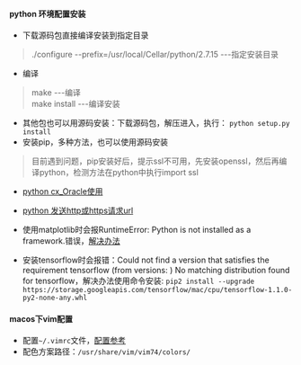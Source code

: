 #### python 环境配置安装
* 下载源码包直接编译安装到指定目录
> ./configure --prefix=/usr/local/Cellar/python/2.7.15    ---指定安装目录
* 编译
> make	---编译	
> make install	---编译安装

* 其他包也可以用源码安装：下载源码包，解压进入，执行：
`python setup.py install`
* 安装pip，多种方法，也可以使用源码安装
> 目前遇到问题，pip安装好后，提示ssl不可用，先安装openssl，然后再编译python，检测方法在python中执行import ssl

* [python cx_Oracle使用](http://www.oracle.com/technetwork/cn/articles/dsl/prez-python-queries-101587-zhs.html)
* [python 发送http或https请求url](https://liam0205.me/2016/02/27/The-requests-library-in-Python/) 

* 使用matplotlib时会报RuntimeError: Python is not installed as a framework.错误，[解决办法](https://stackoverflow.com/questions/21784641/installation-issue-with-matplotlib-python)
* 安装tensorflow时会报错：Could not find a version that satisfies the requirement tensorflow (from versions: ) No matching distribution found for tensorflow，解决办法使用命令安装:
`pip2 install --upgrade https://storage.googleapis.com/tensorflow/mac/cpu/tensorflow-1.1.0-py2-none-any.whl`

#### macos下vim配置
* 配置`~/.vimrc`文件，[配置参考](https://github.com/CLgithub/comused/blob/master/src/other/vimrc配置文件)
* 配色方案路径：`/usr/share/vim/vim74/colors/`
